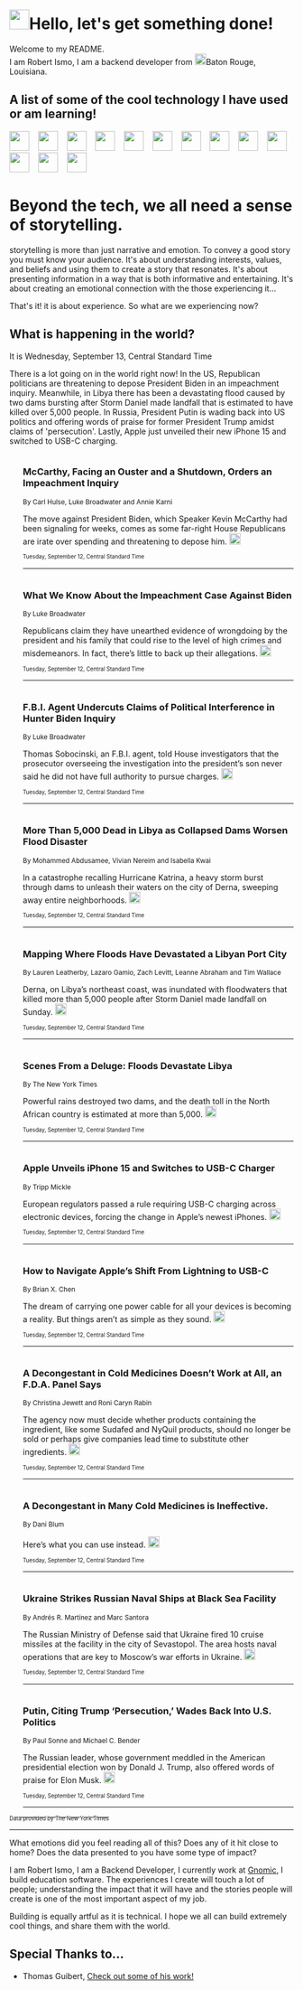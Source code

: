 <h1><img src="https://emojis.slackmojis.com/emojis/images/1643514375/3493/hot-coffee.gif?1643514375" width="35"/>Hello, let's get something done!</h1>

<p>Welcome to my README.<br/>
I am Robert Ismo, I am a backend developer from <img src="https://emojis.slackmojis.com/emojis/images/1638395689/50435/moulin_rouge.png?1638395689" width="20"/>Baton Rouge, Louisiana.</p>
<h2>A list of some of the cool technology I have used or am learning!</h2>
<p>
<img src="https://emojis.slackmojis.com/emojis/images/1643516091/21142/meow_bongotap.gif?1643516091" width="35" alt="">
<img src="https://img.shields.io/badge/Favorite%20Frontend%20Framework-SvelteKit-f83903" alt="">
<img src="https://img.shields.io/badge/Second%20Favorite-Vue-40b581" alt="">
<img src="https://img.shields.io/badge/Most%20Used%20Runtime-Nodejs-78b061" alt="">
<img src="https://emojis.slackmojis.com/emojis/images/1643517416/34482/fire.gif?1643517416" width="35" alt="">
<img src="https://img.shields.io/badge/Javascript%20But%20Better-Typescript-0078ca" alt="">
<img src="https://img.shields.io/badge/Favorite%20Language-Elixir-3e244d" alt="">
<img src="https://img.shields.io/badge/Containerize%20Everything-Docker-6ac9ef" alt="">
<img src="https://emojis.slackmojis.com/emojis/images/1643514596/5999/meow_party.gif?1643514596" width="35" alt="">
<img src="https://img.shields.io/badge/API%20Love%20Language-Graphql-de32a5" alt="">
<img src="https://img.shields.io/badge/Our%20Favorite%20Version%20Controller-Git-e94f33" alt="">
<img src="https://img.shields.io/badge/Favorite%20Database-Redis-d42d1d" alt="">
<img src="https://emojis.slackmojis.com/emojis/images/1643514559/5584/deployparrot.gif?1643514559" width="35" alt="">
<img src="https://img.shields.io/badge/Container%20Interstate-RabbitMQ-f66200" alt="">
<img src="https://img.shields.io/badge/Gotta%20Learn-Kubernetes-316adf" alt="">
<img src="https://img.shields.io/badge/Really%20Mature%20Now-WASM-654fef" alt="">
<img src="https://emojis.slackmojis.com/emojis/images/1666642497/61942/dance_vibe.gif?1666642497" width="35" alt="">
<img src="https://img.shields.io/badge/For%20My%20M1-ARM64-657d96" alt="">
<img src="https://img.shields.io/badge/Loving%20This%20So%20Much-TailwindCSS-17bcb5" alt="">
<img src="https://img.shields.io/badge/Cool%20Build%20Tool-Vite-f9cb24" alt="">
<img src="https://emojis.slackmojis.com/emojis/images/1669231376/62819/working-on-it.gif?1669231376" width="35" alt="">
<img src="https://img.shields.io/badge/Fun%20and%20Easy%20Database-MongoDB-5f8c49" alt="">
<img src="https://img.shields.io/badge/JS%20Life%20Support-NPM-c73737" alt="">
<img src="https://img.shields.io/badge/I%20Liked%20It-DynamoDB-0073b9" alt="">
<img src="https://emojis.slackmojis.com/emojis/images/1643514045/46/question.gif?1643514045" width="35" alt="">
<img src="https://img.shields.io/badge/cool-React-60d6f9" alt="">
<img src="https://img.shields.io/badge/Future%20Big%20Project-Lambda-f37e00" alt="">
<img src="https://img.shields.io/badge/NPM%20But%20Better-PNPM-f1aa07" alt="">
<img src="https://emojis.slackmojis.com/emojis/images/1643514943/9662/fbwow.gif?1643514943" width="35" alt="">
<img src="https://img.shields.io/badge/First%20Language-C-662079" alt="">
<img src="https://img.shields.io/badge/Where%20I%20Deploy%20Frontend-Vercel-000000" alt="">
<img src="https://img.shields.io/badge/Who%20Does%20not%20Want%20an%20App-Swift-f9492a" alt="">
<img src="https://emojis.slackmojis.com/emojis/images/1643514058/151/javascript.png?1643514058" width="35" alt="">
<img src="https://img.shields.io/badge/cool-Python-fbd542" alt="">
<img src="https://img.shields.io/badge/Favorite%20Something-Stripe-656cdc" alt="">
<img src="https://img.shields.io/badge/Of%20Course-HTML5-ed6327" alt="">
<img src="https://emojis.slackmojis.com/emojis/images/1660415405/60731/bomb.gif?1660415405" width="35" alt="">
<img src="https://img.shields.io/badge/hate-CSS-2964ec" alt="">
<img src="https://img.shields.io/badge/Learning-CircleCI-141215" alt="">
<img src="https://img.shields.io/badge/Learning-Rust-fbbb3b" alt="">
<img src="https://emojis.slackmojis.com/emojis/images/1660415397/60712/writing-hand.gif?1660415397" width="35" alt="">
<img src="https://img.shields.io/badge/Dev%20Browser%20of%20Choice-Firefox-cc4e26" alt="">
<img src="https://img.shields.io/badge/Recoverying%20From%20Windows-UNIX-1781e3" alt="">
<img src="https://img.shields.io/badge/LOVE-LogSeq-90c1c2" alt="">
<img src="https://emojis.slackmojis.com/emojis/images/1643514066/223/kirby.gif?1643514066" width="35" alt="">
<img src="https://img.shields.io/badge/Daily%20Driver-MacOS-e6e6e8" alt="">
<img src="https://img.shields.io/badge/Git%20Server-Github-000000" alt="">
<img src="https://img.shields.io/badge/enjoyable-EC2-f17428" alt="">
<img src="https://emojis.slackmojis.com/emojis/images/1643514239/2069/excited.gif?1643514239" width="35" alt="">
</p>
<h1>Beyond the tech, we all need a sense of storytelling.</h1>
<p>storytelling is more than just narrative and emotion. To convey a good story you must know your audience. It's about understanding interests, values, and beliefs and using them to create a story that resonates. It's about presenting information in a way that is both informative and entertaining. It's about creating an emotional connection with the those experiencing it...</p>
<p>That's it! it is about experience. So what are we experiencing now?</p>
<h2>What is happening in the world?</h2>
<p>It is Wednesday, September 13, Central Standard Time</p>
<p>
There is a lot going on in the world right now! In the US, Republican politicians are threatening to depose President Biden in an impeachment inquiry. Meanwhile, in Libya there has been a devastating flood caused by two dams bursting after Storm Daniel made landfall that is estimated to have killed over 5,000 people. In Russia, President Putin is wading back into US politics and offering words of praise for former President Trump amidst claims of &#39;persecution&#39;. Lastly, Apple just unveiled their new iPhone 15 and switched to USB-C charging.</p>
<ol>
<img src="https://img.shields.io/badge/-us-blue" alt="">
<h3>McCarthy, Facing an Ouster and a Shutdown, Orders an Impeachment Inquiry</h3>
<sub>By Carl Hulse, Luke Broadwater and Annie Karni</sub>
<p>The move against President Biden, which Speaker Kevin McCarthy had been signaling for weeks, comes as some far-right House Republicans are irate over spending and threatening to depose him.  <a href="https://nyti.ms/3Pe1yoO"><img src="https://developer.nytimes.com/files/poweredby_nytimes_30b.png?v=1583354208352" height="20"></a></p>
<sub><sub>Tuesday, September 12, Central Standard Time</sub></sub>
<hr/>
<img src="https://img.shields.io/badge/-us-blue" alt="">
<h3>What We Know About the Impeachment Case Against Biden</h3>
<sub>By Luke Broadwater</sub>
<p>Republicans claim they have unearthed evidence of wrongdoing by the president and his family that could rise to the level of high crimes and misdemeanors. In fact, there’s little to back up their allegations.  <a href="https://nyti.ms/3LjfPiE"><img src="https://developer.nytimes.com/files/poweredby_nytimes_30b.png?v=1583354208352" height="20"></a></p>
<sub><sub>Tuesday, September 12, Central Standard Time</sub></sub>
<hr/>
<img src="https://img.shields.io/badge/-us-blue" alt="">
<h3>F.B.I. Agent Undercuts Claims of Political Interference in Hunter Biden Inquiry</h3>
<sub>By Luke Broadwater</sub>
<p>Thomas Sobocinski, an F.B.I. agent, told House investigators that the prosecutor overseeing the investigation into the president’s son never said he did not have full authority to pursue charges.  <a href="https://nyti.ms/3PgUwjd"><img src="https://developer.nytimes.com/files/poweredby_nytimes_30b.png?v=1583354208352" height="20"></a></p>
<sub><sub>Tuesday, September 12, Central Standard Time</sub></sub>
<hr/>
<img src="https://img.shields.io/badge/-world-blue" alt="">
<h3>More Than 5,000 Dead in Libya as Collapsed Dams Worsen Flood Disaster</h3>
<sub>By Mohammed Abdusamee, Vivian Nereim and Isabella Kwai</sub>
<p>In a catastrophe recalling Hurricane Katrina, a heavy storm burst through dams to unleash their waters on the city of Derna, sweeping away entire neighborhoods.  <a href="https://nyti.ms/45KKkGw"><img src="https://developer.nytimes.com/files/poweredby_nytimes_30b.png?v=1583354208352" height="20"></a></p>
<sub><sub>Tuesday, September 12, Central Standard Time</sub></sub>
<hr/>
<img src="https://img.shields.io/badge/-world-blue" alt="">
<h3>Mapping Where Floods Have Devastated a Libyan Port City</h3>
<sub>By Lauren Leatherby, Lazaro Gamio, Zach Levitt, Leanne Abraham and Tim Wallace</sub>
<p>Derna, on Libya’s northeast coast, was inundated with floodwaters that killed more than 5,000 people after Storm Daniel made landfall on Sunday.  <a href="https://nyti.ms/3LmHO0W"><img src="https://developer.nytimes.com/files/poweredby_nytimes_30b.png?v=1583354208352" height="20"></a></p>
<sub><sub>Tuesday, September 12, Central Standard Time</sub></sub>
<hr/>
<img src="https://img.shields.io/badge/-world-blue" alt="">
<h3>Scenes From a Deluge: Floods Devastate Libya</h3>
<sub>By The New York Times</sub>
<p>Powerful rains destroyed two dams, and the death toll in the North African country is estimated at more than 5,000.  <a href="https://nyti.ms/45FVv3j"><img src="https://developer.nytimes.com/files/poweredby_nytimes_30b.png?v=1583354208352" height="20"></a></p>
<sub><sub>Tuesday, September 12, Central Standard Time</sub></sub>
<hr/>
<img src="https://img.shields.io/badge/-technology-blue" alt="">
<h3>Apple Unveils iPhone 15 and Switches to USB-C Charger</h3>
<sub>By Tripp Mickle</sub>
<p>European regulators passed a rule requiring USB-C charging across electronic devices, forcing the change in Apple’s newest iPhones.  <a href="https://nyti.ms/3PiwoMU"><img src="https://developer.nytimes.com/files/poweredby_nytimes_30b.png?v=1583354208352" height="20"></a></p>
<sub><sub>Tuesday, September 12, Central Standard Time</sub></sub>
<hr/>
<img src="https://img.shields.io/badge/-technology-blue" alt="">
<h3>How to Navigate Apple’s Shift From Lightning to USB-C</h3>
<sub>By Brian X. Chen</sub>
<p>The dream of carrying one power cable for all your devices is becoming a reality. But things aren’t as simple as they sound.  <a href="https://nyti.ms/3PhDUrj"><img src="https://developer.nytimes.com/files/poweredby_nytimes_30b.png?v=1583354208352" height="20"></a></p>
<sub><sub>Tuesday, September 12, Central Standard Time</sub></sub>
<hr/>
<img src="https://img.shields.io/badge/-health-blue" alt="">
<h3>A Decongestant in Cold Medicines Doesn’t Work at All, an F.D.A. Panel Says</h3>
<sub>By Christina Jewett and Roni Caryn Rabin</sub>
<p>The agency now must decide whether products containing the ingredient, like some Sudafed and NyQuil products, should no longer be sold or perhaps give companies lead time to substitute other ingredients.  <a href="https://nyti.ms/3ZelufK"><img src="https://developer.nytimes.com/files/poweredby_nytimes_30b.png?v=1583354208352" height="20"></a></p>
<sub><sub>Tuesday, September 12, Central Standard Time</sub></sub>
<hr/>
<img src="https://img.shields.io/badge/-well-blue" alt="">
<h3>A Decongestant in Many Cold Medicines is Ineffective.</h3>
<sub>By Dani Blum</sub>
<p>Here’s what you can use instead.  <a href="https://nyti.ms/3rguRPq"><img src="https://developer.nytimes.com/files/poweredby_nytimes_30b.png?v=1583354208352" height="20"></a></p>
<sub><sub>Tuesday, September 12, Central Standard Time</sub></sub>
<hr/>
<img src="https://img.shields.io/badge/-world-blue" alt="">
<h3>Ukraine Strikes Russian Naval Ships at Black Sea Facility</h3>
<sub>By Andrés R. Martínez and Marc Santora</sub>
<p>The Russian Ministry of Defense said that Ukraine fired 10 cruise missiles at the facility in the city of Sevastopol. The area hosts naval operations that are key to Moscow’s war efforts in Ukraine.  <a href="https://nyti.ms/3PD92mP"><img src="https://developer.nytimes.com/files/poweredby_nytimes_30b.png?v=1583354208352" height="20"></a></p>
<sub><sub>Tuesday, September 12, Central Standard Time</sub></sub>
<hr/>
<img src="https://img.shields.io/badge/-world-blue" alt="">
<h3>Putin, Citing Trump ‘Persecution,’ Wades Back Into U.S. Politics</h3>
<sub>By Paul Sonne and Michael C. Bender</sub>
<p>The Russian leader, whose government meddled in the American presidential election won by Donald J. Trump, also offered words of praise for Elon Musk.  <a href="https://nyti.ms/3PBs5Oc"><img src="https://developer.nytimes.com/files/poweredby_nytimes_30b.png?v=1583354208352" height="20"></a></p>
<sub><sub>Tuesday, September 12, Central Standard Time</sub></sub>
<hr/>
</ol>
<a href="https://developer.nytimes.com"><sub><sub>Data provided by The New York Times</sub></sub></a>
<hr/>
<p>What emotions did you feel reading all of this? Does any of it hit close to home? Does the data presented to you have some type of impact?</p>
<p>I am Robert Ismo, I am a Backend Developer, I currently work at <a href="https://gnomic.education/">Gnomic</a>, I build education software. The experiences I create will touch a lot of people; understanding the impact that it will have and the stories people will create is one of the most important aspect of my job.</p>
<p>Building is equally artful as it is technical. I hope we all can build extremely cool things, and share them with the world.</p>
<h2>Special Thanks to...</h2>
<ul>
<li>Thomas Guibert, <a href="https://github.com/thmsgbrt/thmsgbrt">Check out some of his work!</a></li>
</ul>